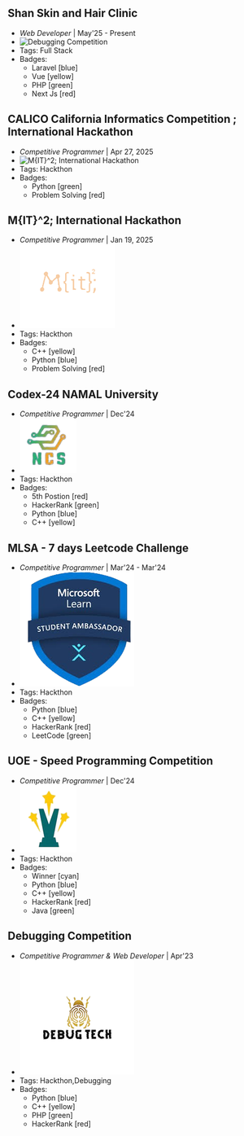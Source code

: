 ## Shan Skin and Hair Clinic
- _Web Developer_ | May'25 - Present
- ![Debugging Competition](https://media.licdn.com/dms/image/v2/C560BAQFoPi_zcWODwA/company-logo_200_200/company-logo_200_200/0/1657810343287?e=1753920000&v=beta&t=oNMllyW1_qpWt763-r24U0JAlR0NOp35hwXBRBtQDxI)
- Tags: Full Stack
- Badges:
  - Laravel [blue]
  - Vue [yellow]
  - PHP [green]
  - Next Js [red]


## CALICO California Informatics Competition ; International Hackathon
- _Competitive Programmer_ | Apr 27, 2025
- ![M{IT}^2; International Hackathon](https://media.licdn.com/dms/image/v2/D560BAQEYflWqsgSQHA/company-logo_200_200/company-logo_200_200/0/1664331122073/calico_berkeley_logo?e=1753920000&v=beta&t=FsHEiYx_D9kX4CymD7RXch9rYeLLQ1R3AkCRgG_Ht6A)
- Tags: Hackthon
- Badges:
  - Python [green]
  - Problem Solving [red]


## M{IT}^2; International Hackathon
- _Competitive Programmer_ | Jan 19, 2025
- ![M{IT}^2; International Hackathon](../assets/mitit.png)
- Tags: Hackthon
- Badges:
  - C++ [yellow]
  - Python [blue]
  - Problem Solving [red]


## Codex-24 NAMAL University
- _Competitive Programmer_ | Dec'24
- ![Codex-24 NAMAL University](../assets/codex.png)
- Tags: Hackthon
- Badges:
  - 5th Postion [red]
  - HackerRank [green]
  - Python [blue]
  - C++ [yellow]
  
  
## MLSA - 7 days Leetcode Challenge
- _Competitive Programmer_ | Mar'24 - Mar'24
- ![MLSA - 7 days Leetcode Challenge](../assets/mlsa.png)
- Tags: Hackthon
- Badges:
  - Python [blue]
  - C++ [yellow]
  - HackerRank [red]
  - LeetCode [green]


## UOE - Speed Programming Competition
- _Competitive Programmer_ | Dec'24
- ![Speed Programming Competition](../assets/speed.png)
- Tags: Hackthon
- Badges:
  - Winner [cyan]
  - Python [blue]
  - C++ [yellow]
  - HackerRank [red]
  - Java [green]


## Debugging Competition
- _Competitive Programmer & Web Developer_ | Apr'23
- ![Debugging Competition](../assets/debug.png)
- Tags: Hackthon,Debugging
- Badges:
  - Python [blue]
  - C++ [yellow]
  - PHP [green]
  - HackerRank [red]


